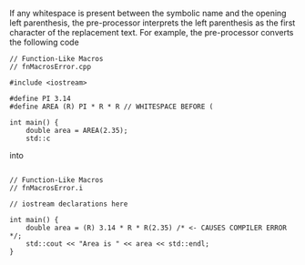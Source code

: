 If any whitespace is present between the symbolic name and the opening left parenthesis, the pre-processor interprets the left parenthesis as the first character of the replacement text.  For example, the pre-processor converts the following code

```
// Function-Like Macros
// fnMacrosError.cpp

#include <iostream>

#define PI 3.14
#define AREA (R) PI * R * R // WHITESPACE BEFORE (  

int main() {
    double area = AREA(2.35);
    std::c
```
into
```

// Function-Like Macros
// fnMacrosError.i

// iostream declarations here

int main() {
    double area = (R) 3.14 * R * R(2.35) /* <- CAUSES COMPILER ERROR */; 
    std::cout << "Area is " << area << std::endl;
}
```